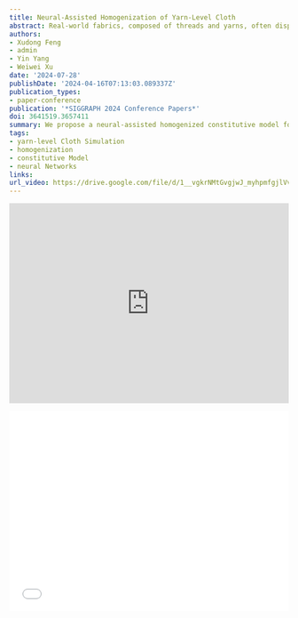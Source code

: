 ```yaml
---
title: Neural-Assisted Homogenization of Yarn-Level Cloth
abstract: Real-world fabrics, composed of threads and yarns, often display complex stress-strain relationships, making their homogenization a challenging task for fast simulation by continuum-based models. Consequently, existing homogenized yarn-level models frequently struggle with numerical stability without line search at large time steps, forcing a trade-off between model accuracy and stability. In this paper, we propose a neural-assisted homogenized constitutive model for simulating yarn-level cloth. Unlike analytic models, a neural model is advantageous in adapting to complex dynamic behaviors, and its inherent smoothness naturally mitigates stability issues. We also introduce a sector-based warm-start strategy to accelerate the data collection process in homogenization. This model is trained using collected strain energy datasets and its accuracy is validated through both qualitative and quantitative experiments. Thanks to our model’s stability, our simulator can now achieve two-orders-of-magnitude speedups with large time steps compared to previous models.
authors:
- Xudong Feng
- admin
- Yin Yang
- Weiwei Xu
date: '2024-07-28'
publishDate: '2024-04-16T07:13:03.089337Z'
publication_types:
- paper-conference
publication: '*SIGGRAPH 2024 Conference Papers*'
doi: 3641519.3657411
summary: We propose a neural-assisted homogenized constitutive model for simulating yarn-level cloth. This model is trained using strain energy datasets and is validated through qualitative and quantitative experiments.
tags:
- yarn-level Cloth Simulation
- homogenization
- constitutive Model
- neural Networks
links:
url_video: https://drive.google.com/file/d/1__vgkrNMtGvgjwJ_myhpmfgjlVvZFK3l/view
---
```


<p align="center">
<iframe width="100%" height="360" src="https://www.youtube.com/embed/s5fVtxWY7Rw?si=Yhjf2VOQRXFITlWW" title="YouTube video player" frameborder="0" allow="accelerometer; autoplay; clipboard-write; encrypted-media; gyroscope; picture-in-picture; web-share" referrerpolicy="strict-origin-when-cross-origin" allowfullscreen></iframe>
<p align="center">
<iframe width="100%" height="360" src="//player.bilibili.com/player.html?isOutside=true&aid=112692241105566&bvid=BV1my3pehEgk&cid=500001598444132&p=1" scrolling="no" border="0" frameborder="no" framespacing="0" allowfullscreen="true"></iframe>
</p>
